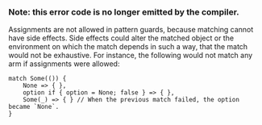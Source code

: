 ### Note: this error code is no longer emitted by the compiler.

Assignments are not allowed in pattern guards, because matching cannot have
side effects. Side effects could alter the matched object or the environment
on which the match depends in such a way, that the match would not be
exhaustive. For instance, the following would not match any arm if assignments
were allowed:

```compile_fail,E0594
match Some(()) {
    None => { },
    option if { option = None; false } => { },
    Some(_) => { } // When the previous match failed, the option became `None`.
}
```

